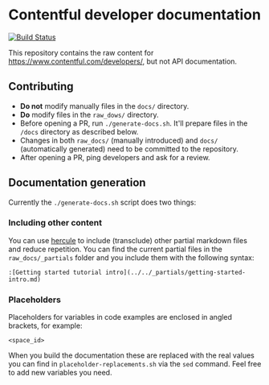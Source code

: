 # Contentful developer documentation

[![Build Status](https://travis-ci.org/contentful/slash-developers.svg?branch=master)](https://travis-ci.org/contentful/slash-developers)

This repository contains the raw content for <https://www.contentful.com/developers/>, but not API documentation.

## Contributing

- __Do not__ modify manually files in the `docs/` directory.
- __Do__ modify files in the `raw_dows/` directory.
- Before opening a PR, run `./generate-docs.sh`. It'll prepare files in the `/docs` directory as described below.
- Changes in both `raw_docs/` (manually introduced) and `docs/` (automatically generated) need to be committed to the repository.
- After opening a PR, ping developers and ask for a review.

## Documentation generation

Currently the `./generate-docs.sh` script does two things:

### Including other content

You can use [hercule](https://github.com/jamesramsay/hercule) to include (transclude) other partial markdown files and reduce repetition. You can find the current partial files in the `raw_docs/_partials` folder and you include them with the following syntax:

```
:[Getting started tutorial intro](../../_partials/getting-started-intro.md)
```

### Placeholders

Placeholders for variables in code examples are enclosed in angled brackets, for example:

```
<space_id>
```

When you build the documentation these are replaced with the real values you can find in `placeholder-replacements.sh` via the `sed` command. Feel free to add new variables you need.
